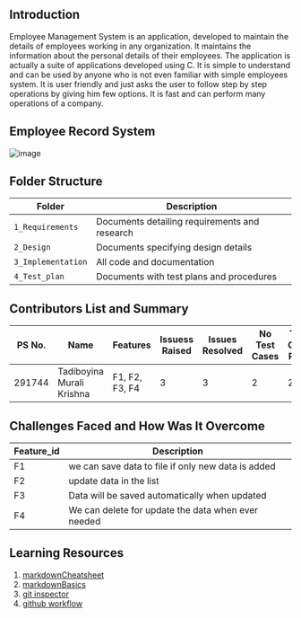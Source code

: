 ## Introduction
Employee Management System is an application, developed to maintain the details of employees working in any  organization. It maintains the information about the personal details of their employees. The application is actually a suite of applications developed using C. It is simple to understand and can be used by anyone who is not even familiar with simple employees system. It is user friendly and just asks the user to follow step by step operations by giving him few options. It is fast and can perform many operations of a company.



## Employee Record System

![image](https://github.com/murali980/StepIn_Mini_Project/blob/master/1_Requirements/insan-kaynaklar%C4%B1-png-7.png)


## Folder Structure
Folder             | Description
-------------------| -----------------------------------------
`1_Requirements`   | Documents detailing requirements and research
`2_Design`         | Documents specifying design details
`3_Implementation` | All code and documentation
`4_Test_plan`      | Documents with test plans and procedures

## Contributors List and Summary

PS No. |           Name           |     Features     | Issuess Raised |Issues Resolved|No Test Cases|Test Case Pass
-------|--------------------------|------------------|----------------|---------------|-------------|--------------
291744 | Tadiboyina Murali Krishna|  F1, F2, F3, F4  |       3        |       3       |      2      |    2     

## Challenges Faced and How Was It Overcome
Feature_id |         Description
-----------|-----------------------------------------------------------
F1         | we can save data to file if only new data is added
F2         | update data in the list 
F3         | Data will be saved automatically when updated
F4         | We can delete for update the data when ever needed

## Learning Resources
1. [markdownCheatsheet](https://github.com/adam-p/markdown-here/wiki/Markdown-Cheatsheet)
2. [markdownBasics](https://guides.github.com/features/mastering-markdown/)
3. [git inspector](https://github.com/ejwa/gitinspector.git)
4. [github workflow](https://docs.github.com/en/actions/learn-github-action)

